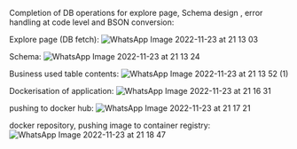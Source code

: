 Completion of DB operations for explore page, Schema design , error handling at code level and BSON conversion:

Explore page (DB fetch):
![WhatsApp Image 2022-11-23 at 21 13 03](https://user-images.githubusercontent.com/95156717/203588753-c74b7f82-6b95-416a-9408-076241a1f648.jpeg)

Schema:
![WhatsApp Image 2022-11-23 at 21 13 24](https://user-images.githubusercontent.com/95156717/203588948-9e7be458-8cf4-4b03-9a0d-9f98b5e79763.jpeg)

Business used table contents:
![WhatsApp Image 2022-11-23 at 21 13 52 (1)](https://user-images.githubusercontent.com/95156717/203589418-3145d1bd-c2b3-4eee-b44e-3cabec0ec577.jpeg)

Dockerisation of application: 
![WhatsApp Image 2022-11-23 at 21 16 31](https://user-images.githubusercontent.com/95156717/203589706-7cf5ef70-aaa9-4f63-8afa-afc662d74e89.jpeg)

pushing to docker hub:
![WhatsApp Image 2022-11-23 at 21 17 21](https://user-images.githubusercontent.com/95156717/203589888-32c86e5d-e30c-4199-8eef-3a3e73953cb8.jpeg)

docker repository, pushing image to container registry:
![WhatsApp Image 2022-11-23 at 21 18 47](https://user-images.githubusercontent.com/95156717/203590074-c74d8e06-7780-4a62-9dee-5831b5b632ae.jpeg)


